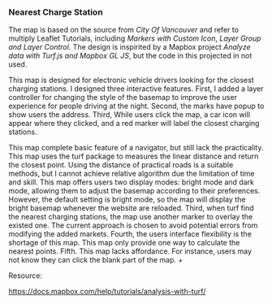 ### Nearest Charge Station

The map is based on the source from *City Of Vancouver* and refer to multiply Leaflet Tutorials, including *Markers with Custom Icon*, *Layer Group and Layer Control*. The design is inspirited by a Mapbox project *Analyze data with Turf.js and Mapbox GL JS*, but the code in this projected in not used. 

This map is designed for electronic vehicle drivers looking for the closest charging stations. I designed three interactive features. First, I added a layer controller for changing the style of the basemap to improve the user experience for people driving at the night. Second, the marks have popup to show users the address. Third, While users click the map, a car icon will appear where they clicked, and a red marker will label the closest charging stations.   

This map complete basic feature of a navigator, but still lack the practicality. This map uses the turf package to measures the linear distance and return the closest point. Using the distance of practical roads is a suitable methods, but I cannot achieve relative algorithm due the limitation of time and skill. This map offers users two display modes: bright mode and dark mode, allowing them to adjust the basemap according to their preferences. However, the default setting is bright mode, so the map will display the bright basemap whenever the website are reloaded. Third, when turf find the nearest charging stations, the map use another marker to overlay the existed one. The current approach is chosen to avoid potential errors from modifying the added markets. Fourth, the users interface flexibility is the shortage of this map. This map only provide one way to calculate the nearest points. Fifth. This map lacks affordance. For instance, users may not know they can click the blank part of the map. +

Resource: 

https://docs.mapbox.com/help/tutorials/analysis-with-turf/